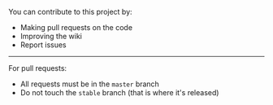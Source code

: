 You can contribute to this project by:
- Making pull requests on the code
- Improving the wiki
- Report issues
***
For pull requests:
- All requests must be in the `master` branch
- Do not touch the `stable` branch (that is where it's released)
